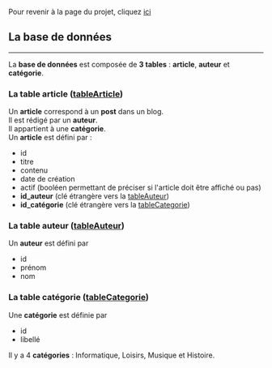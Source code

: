 Pour revenir à la page du projet, cliquez [ici](../README.md)

## La base de données

---
La **base de données** est composée de **3 tables** : **article**, **auteur** et **catégorie**.
### La table article ([tableArticle](../base-de-donnees/tableArticle.php))
Un **article** correspond à un **post** dans un blog.  
Il est rédigé par un **auteur**.  
Il appartient à une **catégorie**.  
Un **article** est défini par :
- id
- titre
- contenu
- date de création
- actif (booléen permettant de préciser si l'article doit être affiché ou pas)
- **id_auteur** (clé étrangère vers la [tableAuteur](../base-de-donnees/tableAuteur.php))
- **id_catégorie** (clé étrangère vers la [tableCategorie](../base-de-donnees/tableCategorie.php))

### La table auteur ([tableAuteur](../base-de-donnees/tableAuteur.php))
Un **auteur** est défini par
- id
- prénom
- nom


### La table catégorie ([tableCategorie](../base-de-donnees/tableCategorie.php))
Une **catégorie** est définie par
- id
- libellé  

Il y a 4 **catégories** : Informatique, Loisirs, Musique et Histoire.   

